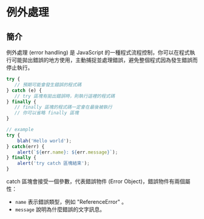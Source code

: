 # 例外處理

## 簡介

例外處理 (error handling) 是 JavaScript 的一種程式流程控制，你可以在程式執行可能拋出錯誤的地方使用，主動捕捉並處理錯誤，避免整個程式因為發生錯誤而停止執行。

```javascript
try {
   // 預期可能會發生錯誤的程式碼
} catch (e) {
   // try 區塊有拋出錯誤時，則執行這裡的程式碼
} finally {
   // finally 區塊的程式碼一定會在最後被執行
   // 你可以省略 finally 區塊
}

// example
try {
    blah('Hello world');
} catch(err) {
    alert(`${err.name}: ${err.message}`);
} finally {
    alert('try catch 區塊結束');
}
```

catch 區塊會接受一個參數，代表錯誤物件 (Error Object)，錯誤物件有兩個屬性：

* `name` 表示錯誤類型，例如 "ReferenceError" 。
* `message` 說明為什麼錯誤的文字訊息。
